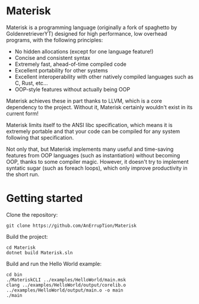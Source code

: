 # Materisk

Materisk is a programming language (originally a fork of spaghetto by GoldenretrieverYT) designed for high performance, low overhead programs, with the following principles:
- No hidden allocations (except for one language feature!)
- Concise and consistent syntax
- Extremely fast, ahead-of-time compiled code
- Excellent portability for other systems
- Excellent interoperability with other natively compiled languages such as C, Rust, etc...
- OOP-style features without actually being OOP

Materisk achieves these in part thanks to LLVM, which is a core dependency to the project. Without it, Materisk certainly wouldn't exist in its current form!

Materisk limits itself to the ANSI libc specification, which means it is extremely portable and that your code can be compiled for any system following that specification.

Not only that, but Materisk implements many useful and time-saving features from OOP languages (such as instantiation) without becoming OOP, thanks to some compiler magic. However, it doesn't try to implement syntatic sugar (such as foreach loops), which only improve productivity in the short run.

# Getting started

Clone the repository:

```
git clone https://github.com/AnErrupTion/Materisk
```

Build the project:

```
cd Materisk
dotnet build Materisk.sln
```

Build and run the Hello World example:

```
cd bin
./MateriskCLI ../examples/HelloWorld/main.msk
clang ../examples/HelloWorld/output/corelib.o ../examples/HelloWorld/output/main.o -o main
./main
```